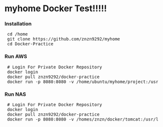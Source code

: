 # myhome Docker Test!!!!!

### Installation
<pre>
 cd /home
 git clone https://github.com/znzn9292/myhome
 cd Docker-Practice
</pre>

### Run AWS
<pre>
 # Login For Private Docker Repository
 docker login
 docker pull znzn9292/docker-practice
 docker run -p 8080:8080 -v /home/ubuntu/myhome/project:/usr/local/tomcat/webapps znzn9292/docker-practice
</pre>

### Run NAS
<pre>
 # Login For Private Docker Repository
 docker login
 docker pull znzn9292/docker-practice
 docker run -p 8080:8080 -v /homes/znzn/docker/tomcat:/usr/local/tomcat/webapps znzn9292/docker-practice
</pre>

